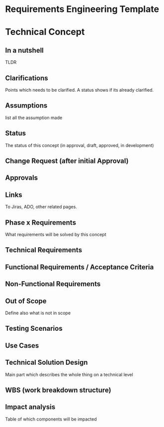 # Requirements Engineering Template

# Technical Concept
## In a nutshell
TLDR
## Clarifications
Points which needs to be clarified. A status shows if its already clarified.
## Assumptions
list all the assumption made
## Status
The status of this concept (in approval, draft, approved, in development)
## Change Request (after initial Approval)
## Approvals
## Links
To Jiras, ADO, other related pages.
## Phase x Requirements
What requirements will be solved by this concept
## Technical Requirements
## Functional Requirements / Acceptance Criteria
## Non-Functional Requirements
## Out of Scope
Define also what is not in scope
## Testing Scenarios
## Use Cases
## Technical Solution Design
Main part which describes the whole thing on a technical level
## WBS (work breakdown structure)
## Impact analysis
Table of which components will be impacted 
